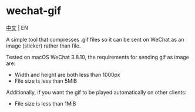 # wechat-gif

[中文](README.md) | EN

A simple tool that compresses .gif files so it can be sent on WeChat as an image (sticker) rather than file.

Tested on macOS WeChat 3.8.10, the requirements for sending gif as image are:

- Width and height are both less than 1000px
- File size is less than 5MiB

Additionally, if you want the gif to be played automatically on other clients:

- File size is less than 1MiB
